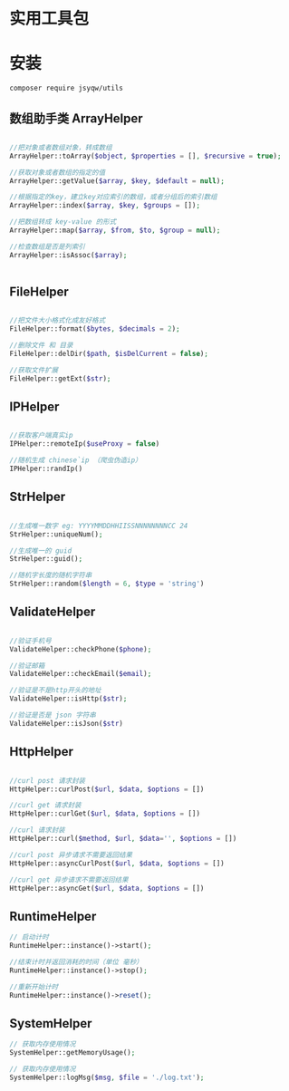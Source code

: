# 实用工具包

# 安装

    composer require jsyqw/utils
    
## 数组助手类 ArrayHelper
```php

//把对象或者数组对象，转成数组
ArrayHelper::toArray($object, $properties = [], $recursive = true);

//获取对象或者数组的指定的值
ArrayHelper::getValue($array, $key, $default = null);

//根据指定的key，建立key对应索引的数组，或者分组后的索引数组
ArrayHelper::index($array, $key, $groups = []);

//把数组转成 key-value 的形式
ArrayHelper::map($array, $from, $to, $group = null);

//检查数组是否是列索引
ArrayHelper::isAssoc($array);
    
```

## FileHelper
```php

//把文件大小格式化成友好格式
FileHelper::format($bytes, $decimals = 2);

//删除文件 和 目录
FileHelper::delDir($path, $isDelCurrent = false);

//获取文件扩展
FileHelper::getExt($str);

```

## IPHelper
```php

//获取客户端真实ip
IPHelper::remoteIp($useProxy = false)

//随机生成 chinese`ip （爬虫伪造ip）
IPHelper::randIp()

```

## StrHelper
```php

//生成唯一数字 eg: YYYYMMDDHHIISSNNNNNNNNCC 24 
StrHelper::uniqueNum();

//生成唯一的 guid
StrHelper::guid();

//随机字长度的随机字符串
StrHelper::random($length = 6, $type = 'string')

```

## ValidateHelper
```php

//验证手机号
ValidateHelper::checkPhone($phone);

//验证邮箱
ValidateHelper::checkEmail($email);

//验证是不是http开头的地址
ValidateHelper::isHttp($str);

//验证是否是 json 字符串
ValidateHelper::isJson($str)

```
## HttpHelper
```php

//curl post 请求封装
HttpHelper::curlPost($url, $data, $options = [])

//curl get 请求封装
HttpHelper::curlGet($url, $data, $options = [])

//curl 请求封装
HttpHelper::curl($method, $url, $data='', $options = [])

//curl post 异步请求不需要返回结果
HttpHelper::asyncCurlPost($url, $data, $options = [])

//curl get 异步请求不需要返回结果
HttpHelper::asyncGet($url, $data, $options = [])

```

## RuntimeHelper
```php
// 启动计时
RuntimeHelper::instance()->start();

//结束计时并返回消耗的时间（单位 毫秒）
RuntimeHelper::instance()->stop();

//重新开始计时
RuntimeHelper::instance()->reset();
```

## SystemHelper
```php
// 获取内存使用情况
SystemHelper::getMemoryUsage();

// 获取内存使用情况
SystemHelper::logMsg($msg, $file = './log.txt');

```


    
        
    
    
    